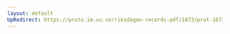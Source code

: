 ```yaml
---
layout: default
UpRedirect: https://pruto.im.uu.se/riksdagen-records-pdf/1873/prot-1873--fk--224.pdf
---
```

